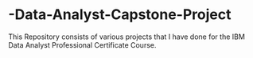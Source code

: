 # -Data-Analyst-Capstone-Project
This Repository consists of various projects that I have done for the IBM Data Analyst Professional Certificate Course.
